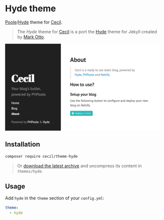 # Hyde theme

[Poole](https://getpoole.com)/[Hyde](https://github.com/poole/hyde) theme for [Cecil](https://cecil.app).

> The _Hyde_ theme for [Cecil](https://cecil.app) is a port the [Hyde](https://github.com/poole/hyde) theme for Jekyll created by [Mark Otto](https://github.com/mdo).

![Demo screenshot](docs/Cecil-theme-hyde-screenshot.png)

## Installation

```bash
composer require cecil/theme-hyde
```

> Or [download the latest archive](https://github.com/Cecilapp/theme-hyde/releases/latest/) and uncompress its content in `themes/hyde`.

## Usage

Add `hyde` in the `theme` section of your `config.yml`:

```yaml
theme:
  - hyde
```
